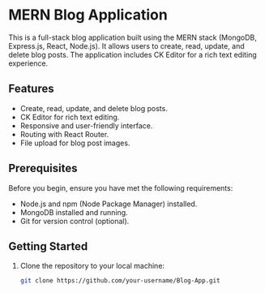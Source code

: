 # MERN Blog Application

This is a full-stack blog application built using the MERN stack (MongoDB, Express.js, React, Node.js). It allows users to create, read, update, and delete blog posts. The application includes CK Editor for a rich text editing experience.


## Features

- Create, read, update, and delete blog posts.
- CK Editor for rich text editing.
- Responsive and user-friendly interface.
- Routing with React Router.
- File upload for blog post images.

## Prerequisites

Before you begin, ensure you have met the following requirements:

- Node.js and npm (Node Package Manager) installed.
- MongoDB installed and running.
- Git for version control (optional).

## Getting Started

1. Clone the repository to your local machine:

   ```bash
   git clone https://github.com/your-username/Blog-App.git
